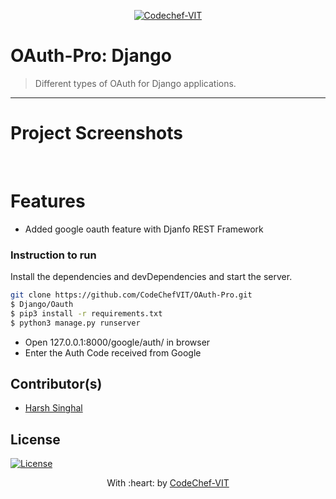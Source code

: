 <p align="center"><a href="http://www.codechefvit.com" target="_blank"><img src="https://s3.amazonaws.com/codechef_shared/sites/all/themes/abessive/logo-3.png" title="CodeChef-VIT" alt="Codechef-VIT"></a>
</p>

# OAuth-Pro: Django
> Different types of OAuth for Django applications.
---

# Project Screenshots 
<p align="center">
<img alt="" src="https://www.linkpicture.com/q/google_oauth.png.png">
<img alt="" src="https://www.linkpicture.com/q/google_oauth.png1.png">
<img alt="" src="https://www.linkpicture.com/q/google_oauth.png2.png">
<img alt="" src="https://www.linkpicture.com/q/google_oauth.png3.png">
<img alt="" src="https://www.linkpicture.com/q/google_oauth.png4.png">
<img alt="" src="https://www.linkpicture.com/q/google_oauth.png5.png">
<img alt="" src="https://www.linkpicture.com/q/google_oauth.png6.png">
</p>


# Features

- Added google oauth feature with Djanfo REST Framework

### Instruction to run 

Install the dependencies and devDependencies and start the server.

```sh
git clone https://github.com/CodeChefVIT/OAuth-Pro.git
$ Django/Oauth
$ pip3 install -r requirements.txt
$ python3 manage.py runserver
```

- Open 127.0.0.1:8000/google/auth/ in browser
- Enter the Auth Code received from Google

## Contributor(s)
- [Harsh Singhal](https://github.com/hsrambo07)

## License
[![License](http://img.shields.io/:license-mit-blue.svg?style=flat-square)](http://badges.mit-license.org)

<p align="center">
	With :heart: by <a href="http://www.codechefvit.com" target="_blank">CodeChef-VIT</a>
</p>
